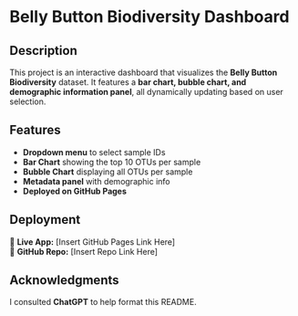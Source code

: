 # Belly Button Biodiversity Dashboard  

## Description  
This project is an interactive dashboard that visualizes the **Belly Button Biodiversity** dataset. It features a **bar chart, bubble chart, and demographic information panel**, all dynamically updating based on user selection.  

## Features  
- **Dropdown menu** to select sample IDs  
- **Bar Chart** showing the top 10 OTUs per sample  
- **Bubble Chart** displaying all OTUs per sample  
- **Metadata panel** with demographic info  
- **Deployed on GitHub Pages**  


## Deployment  
🔗 **Live App:** [Insert GitHub Pages Link Here]  
📂 **GitHub Repo:** [Insert Repo Link Here]  

## Acknowledgments  
I consulted **ChatGPT** to help format this README.  
